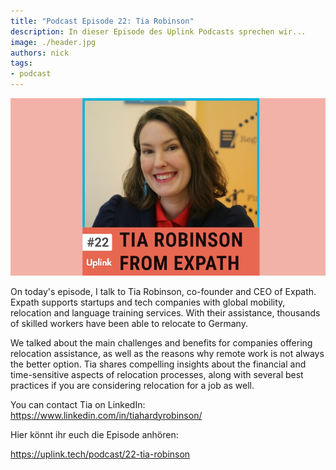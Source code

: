 ```yaml
---
title: "Podcast Episode 22: Tia Robinson"
description: In dieser Episode des Uplink Podcasts sprechen wir...
image: ./header.jpg
authors: nick
tags:
- podcast
---
```


![](header.jpg)

On today's episode, I talk to Tia Robinson, co-founder and CEO of Expath. Expath supports startups and tech companies with global mobility, relocation and language training services. With their assistance, thousands of skilled workers have been able to relocate to Germany.

We talked about the main challenges and benefits for companies offering relocation assistance, as well as the reasons why remote work is not always the better option. Tia shares compelling insights about the financial and time-sensitive aspects of relocation processes, along with several best practices if you are considering relocation for a job as well.

<!--truncate-->

You can contact Tia on LinkedIn:<br />
https://www.linkedin.com/in/tiahardyrobinson/

Hier könnt ihr euch die Episode anhören:

<Embed>https://uplink.tech/podcast/22-tia-robinson</Embed>
